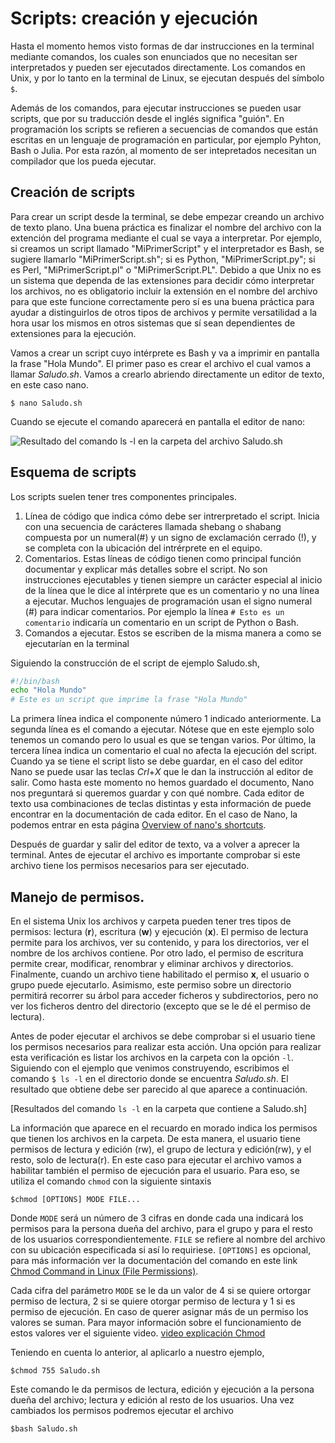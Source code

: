 # Scripts: creación y ejecución 

Hasta el momento hemos visto formas de dar instrucciones en la terminal mediante comandos, los cuales son enunciados que no necesitan ser interpretados y pueden ser 
ejecutados directamente. Los comandos en Unix, y por lo tanto en la terminal de Linux, se ejecutan después del símbolo `$`.

Además de los comandos, para ejecutar instrucciones se pueden usar scripts, que por su traducción desde el inglés significa "guión". En programación los scripts se 
refieren a secuencias de comandos que están escritas en un lenguaje de programación en particular, por ejemplo Pyhton, Bash o Julia. Por esta razón, al momento de ser 
intepretados necesitan un compilador que los pueda ejecutar. 

## Creación de scripts 

Para crear un script desde la terminal, se debe empezar creando un archivo de texto plano. Una buena práctica es finalizar el nombre del archivo con la extención del 
programa mediante el cual se vaya a interpretar. Por ejemplo, si creamos un script llamado "MiPrimerScript" y el interpretador es Bash, se sugiere llamarlo
"MiPrimerScript.sh"; si es Python, "MiPrimerScript.py"; si es Perl, "MiPrimerScript.pl" o "MiPrimerScript.PL". Debido a que Unix no es un sistema que dependa de las 
extensiones para decidir cómo interpretar los archivos, no es obligatorio incluir la extensión en el nombre del archivo para que este funcione correctamente pero sí es
una buena práctica para ayudar a distinguirlos de otros tipos de archivos y permite versatilidad a la hora usar los mismos en otros sistemas que sí sean dependientes
de extensiones para la ejecución. 

Vamos a crear un script cuyo intérprete es Bash y va a imprimir en pantalla la frase "Hola Mundo". El primer paso es crear el archivo el cual vamos a llamar *Saludo.sh*. 
Vamos a crearlo abriendo directamente un editor de texto, en este caso nano. 
```console
$ nano Saludo.sh
```

Cuando se ejecute el comando aparecerá en pantalla el editor de nano:

![Resultado del comando `ls -l` en la carpeta del archivo Saludo.sh](https://github.com/jidiaz/BTG-CP/blob/main/Cursos/Manejo%20de%20Consola/PermisosArchivos.PNG)
## Esquema de scripts 
Los scripts suelen tener tres componentes principales. 
1. Línea de código que indica cómo debe ser intrerpretado el script. Inicia con una secuencia de carácteres llamada shebang o shabang compuesta por un numeral(#) y un signo de exclamación cerrado (!), y se completa con la ubicación del intrérprete en el equipo. 
2. Comentarios. Estas líneas de código tienen como principal función documentar y explicar más detalles sobre el script. No son instrucciones ejecutables y tienen siempre un carácter especial al inicio de la línea que le dice al intérprete que es un comentario y no una línea a ejecutar. Muchos lenguajes de programación usan el signo numeral (#) para indicar comentarios. Por ejemplo la línea `# Esto es un comentario` indicaría un comentario en un script de Python o Bash.
3. Comandos a ejecutar. Estos se escriben de la misma manera a como se ejecutarían en la terminal

Siguiendo la construcción de el script de ejemplo Saludo.sh, 

```bash
#!/bin/bash
echo "Hola Mundo"
# Este es un script que imprime la frase "Hola Mundo"
```
La primera línea indica el componente número 1 indicado anteriormente. La segunda línea es el comando a ejecutar. Nótese que en este ejemplo solo tenemos un comando pero lo usual es que se tengan varios. Por último, la tercera línea indica un comentario el cual no afecta la ejecución del script. 
Cuando ya se tiene el script listo se debe guardar, en el caso del editor Nano se puede usar las teclas *Crl*+*X* que le dan la instrucción al editor de salir. Como hasta este momento no hemos guardado el documento, Nano nos preguntará si queremos guardar y con qué nombre. Cada editor de texto usa combinaciones de teclas distintas y esta información de puede encontrar en la documentación de cada editor. En el caso de Nano, la podemos entrar en esta página [Overview of nano's shortcuts](https://www.nano-editor.org/dist/latest/cheatsheet.html).

Después de guardar y salir del editor de texto, va a volver a aprecer la terminal. Antes de ejecutar el archivo es importante comprobar si este archivo tiene los permisos necesarios para ser ejecutado. 

## Manejo de permisos. 
En el sistema Unix los archivos y carpeta pueden tener tres tipos de permisos: lectura (**r**), escritura (**w**) y ejecución (**x**). El permiso de lectura permite para los archivos, ver su contenido, y para los directorios, ver el nombre de los archivos contiene. Por otro lado, el permiso de escritura permite crear, modificar, renombrar y eliminar archivos y directorios. Finalmente, cuando un archivo tiene habilitado el permiso **x**, el usuario o grupo puede ejecutarlo. Asimismo, este permiso sobre un directorio permitirá recorrer su árbol para acceder ficheros y subdirectorios, pero no ver los ficheros dentro del directorio (excepto que se le dé el permiso de lectura). 

Antes de poder ejecutar el archivos se debe comprobar si el usuario tiene los permisos necesarios para realizar esta acción. Una opción para realizar esta verificación es listar los archivos en la carpeta con la opción `-l`. Siguiendo con el ejemplo que venimos construyendo, escribimos el comando `$ ls -l` en el directorio donde se encuentra *Saludo.sh*. El resultado que obtiene debe ser parecido al que aparece a continuación. 

[Resultados del comando `ls -l` en la carpeta que contiene a Saludo.sh]

La información que aparece en el recuardo en morado indica los permisos que tienen los archivos en la carpeta. De esta manera, el usuario tiene permisos de lectura y edición (rw), el grupo de lectura y edición(rw), y el resto, solo de lectura(r). En este caso para ejecutar el archivo vamos a habilitar también el permiso de ejecución para el usuario. Para eso, se utiliza el comando `chmod` con la siguiente sintaxis

```console 
$chmod [OPTIONS] MODE FILE...
```
Donde `MODE` será un número de 3 cifras en donde cada una indicará los permisos para la persona dueña del archivo, para el grupo y para el resto de los usuarios correspondientemente. `FILE` se refiere al nombre del archivo con su ubicación especificada si así lo requiriese. `[OPTIONS]` es opcional, para más información ver la documentación del comando en este link [Chmod Command in Linux (File Permissions)](https://linuxize.com/post/chmod-command-in-linux/). 

Cada cifra del parámetro `MODE` se le da un valor de 4 si se quiere ortorgar permiso de lectura, 2 si se quiere otorgar permiso de lectura y 1 si es permiso de ejecución. En caso de querer asignar más de un permiso los valores se suman. Para mayor información sobre el funcionamiento de estos valores ver el siguiente video. 
[video explicación Chmod](https://www.youtube.com/watch?v=7qJwaOMXnJg)

Teniendo en cuenta lo anterior, al aplicarlo a nuestro ejemplo, 
```console
$chmod 755 Saludo.sh
```
Este comando le da permisos de lectura, edición y ejecución a la persona dueña del archivo; lectura y edición al resto de los usuarios. 
Una vez cambiados los permisos podremos ejecutar el archivo
```console
$bash Saludo.sh
```
